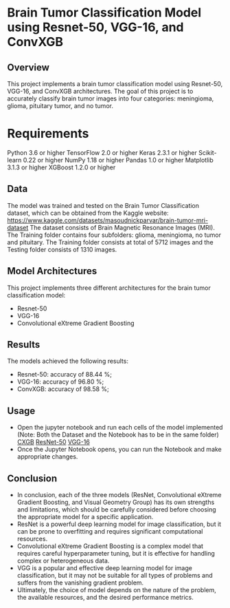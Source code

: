 # Brain Tumor Classification Model using Resnet-50, VGG-16, and ConvXGB

## Overview
This project implements a brain tumor classification model using Resnet-50, VGG-16, and ConvXGB architectures. The goal of this project is to accurately classify brain tumor images into four categories: meningioma, glioma, pituitary tumor, and no tumor.

# Requirements
Python 3.6 or higher
TensorFlow 2.0 or higher
Keras 2.3.1 or higher
Scikit-learn 0.22 or higher
NumPy 1.18 or higher
Pandas 1.0 or higher
Matplotlib 3.1.3 or higher
XGBoost 1.2.0 or higher

## Data
The model was trained and tested on the Brain Tumor Classification dataset, which can be obtained from the Kaggle website: https://www.kaggle.com/datasets/masoudnickparvar/brain-tumor-mri-dataset
The dataset consists of  Brain Magnetic Resonance Images (MRI). 
The Training folder contains four subfolders: glioma, meningioma, no tumor and pituitary. 
The Training folder consists at total of 5712 images and the Testing folder consists of 1310 images.

## Model Architectures
This project implements three different architectures for the brain tumor classification model:

- Resnet-50
- VGG-16 
- Convolutional eXtreme Gradient Boosting 

## Results
The models achieved the following results:

- Resnet-50: accuracy of 88.44 %;
- VGG-16: accuracy of 96.80 %;
- ConvXGB: accuracy of 98.58 %;

## Usage
* Open the jupyter notebook and run each cells of the model implemented  (Note: Both the Dataset and the Notebook has to be in the same folder)
[CXGB](https://github.com/ManojGowda27/Brain-Tumor-Classification/blob/main/CXGB/CXGBoost.ipynb)
[ResNet-50](https://github.com/ManojGowda27/Brain-Tumor-Classification/blob/main/ResNet-50/ResNet50.ipynb)
[VGG-16](https://github.com/ManojGowda27/Brain-Tumor-Classification/blob/main/VGG-16/vgg16.ipynb)
* Once the Jupyter Notebook opens, you can run the Notebook and make appropriate changes.

## Conclusion
- In conclusion, each of the three models (ResNet, Convolutional eXtreme Gradient Boosting, and Visual Geometry Group) has its own strengths and limitations, which should be carefully considered before choosing the appropriate model for a specific application. 
- ResNet is a powerful deep learning model for image classification, but it can be prone to overfitting and requires significant computational resources. 
- Convolutional eXtreme Gradient Boosting is a complex model that requires careful hyperparameter tuning, but it is effective for handling complex or heterogeneous data. 
- VGG is a popular and effective deep learning model for image classification, but it may not be suitable for all types of problems and suffers from the vanishing gradient problem. 
- Ultimately, the choice of model depends on the nature of the problem, the available resources, and the desired performance metrics.

